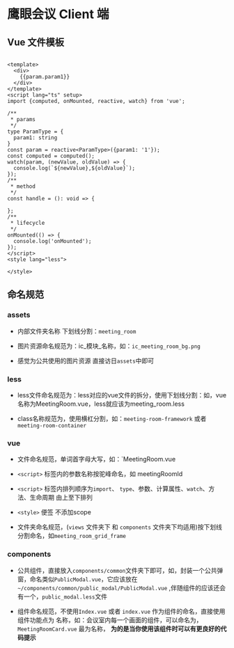 # 鹰眼会议 Client 端

## Vue 文件模板

```vue

<template>
  <div>
    {{param.param1}}
  </div>
</template>
<script lang="ts" setup>
import {computed, onMounted, reactive, watch} from 'vue';

/**
 * params
 */
type ParamType = {
  param1: string
}
const param = reactive<ParamType>({param1: '1'});
const computed = computed();
watch(param, (newValue, oldValue) => {
  console.log(`${newValue},${oldValue}`);
});
/**
 * method
 */
const handle = (): void => {

};
/**
 * lifecycle
 */
onMounted(() => {
  console.log('onMounted');
});
</script>
<style lang="less">

</style>

```

## 命名规范

### assets

- 内部文件夹名称 下划线分割：`meeting_room`

- 图片资源命名规范为：ic_模块_名称，如：`ic_meeting_room_bg.png`

- 感觉为公共使用的图片资源 直接访日`assets`中即可

### less

- less文件命名规范为：less对应的vue文件的拆分，使用下划线分割：如，vue名称为MeetingRoom.vue，less就应该为meeting_room.less

- class名称规范为，使用横杠分割，如：`meeting-room-framework` 或者 `meeting-room-container`

### vue

- 文件命名规范，单词首字母大写，如：`MeetingRoom.vue

- `<script>` 标签内的参数名称按驼峰命名，如 meetingRoomId

- `<script>` 标签内排列顺序为`import`、 `type`、参数、计算属性、`watch`、方法、生命周期 由上至下排列

- `<style>` 便签 不添加scope

- 文件夹命名规范，(`views` 文件夹下 和 `components` 文件夹下均适用)按下划线分割命名，如`meeting_room_grid_frame`

### components

- 公共组件，直接放入`components/common`文件夹下即可，如，封装一个公共弹窗，命名类似`PublicModal.vue`，它应该放在`~/components/common/public_modal/PublicModal.vue`
  ,伴随组件的应该还会有一个，`public_modal.less`文件

- 组件命名规范，不使用`Index.vue` 或者 `index.vue` 作为组件的命名，直接使用组件功能点为 名称，如：会议室内每一个画面的组件，可以命名为，`MeetingRoomCard.vue` 最为名称，
  **为的是当你使用该组件时可以有更良好的代码提示**

